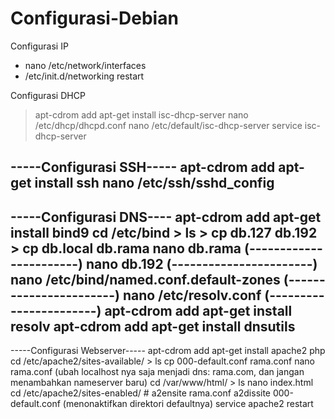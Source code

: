 # Configurasi-Debian

Configurasi IP
- nano /etc/network/interfaces
- /etc/init.d/networking restart


Configurasi DHCP
> apt-cdrom add
> apt-get install isc-dhcp-server
> nano /etc/dhcp/dhcpd.conf
> nano /etc/default/isc-dhcp-server
> service isc-dhcp-server


-----Configurasi SSH-----
  apt-cdrom add
    apt-get install ssh
      nano /etc/ssh/sshd_config
---------------------------------------------------------

-----Configurasi DNS----
  apt-cdrom add
    apt-get install bind9
      cd /etc/bind
        > ls
          > cp db.127 db.192
            > cp db.local db.rama
              nano db.rama (-----------------------)
                nano db.192 (-----------------------)
                  nano /etc/bind/named.conf.default-zones (-----------------------)
                    nano /etc/resolv.conf (-----------------------)
                      apt-cdrom add
                        apt-get install resolv
                          apt-cdrom add
                            apt-get install dnsutils
---------------------------------------------------------

-----Configurasi Webserver-----
  apt-cdrom add
    apt-get install apache2 php
      cd /etc/apache2/sites-available/
        > ls
          cp 000-default.conf rama.conf
            nano rama.conf (ubah localhost nya saja menjadi dns: rama.com, dan jangan menambahkan nameserver baru)
              cd /var/www/html/
                > ls
                  nano index.html
                    cd /etc/apache2/sites-enabled/
                      # a2ensite rama.conf
                        a2dissite 000-default.conf (menonaktifkan direktori defaultnya)
                          service apache2 restart










